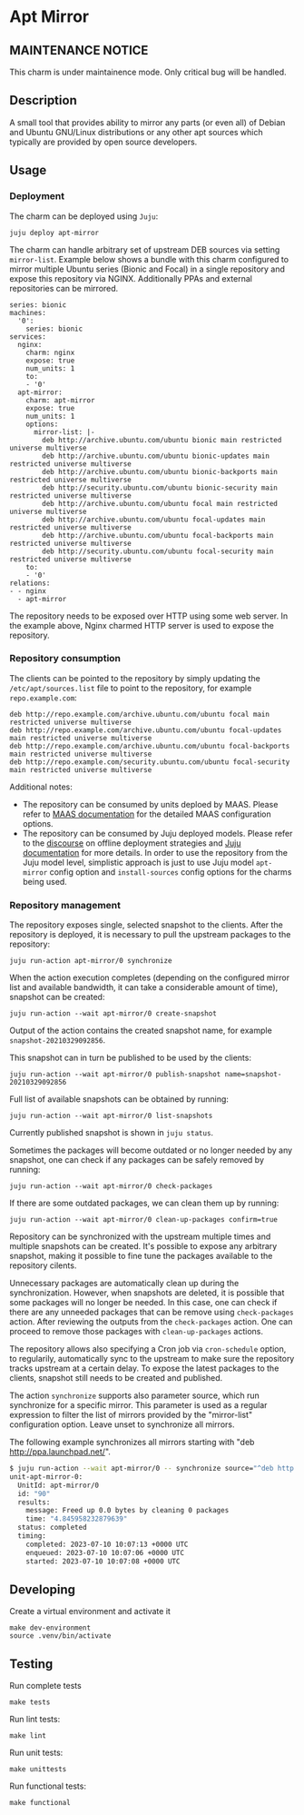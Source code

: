 # Apt Mirror

## MAINTENANCE NOTICE ##
This charm is under maintainence mode. Only critical bug will be handled.

## Description

A small tool that provides ability to mirror any parts (or even all) of Debian and Ubuntu GNU/Linux distributions or any other apt sources which typically are provided by open source developers.

## Usage

### Deployment
The charm can be deployed using `Juju`:
```
juju deploy apt-mirror
```

The charm can handle arbitrary set of upstream DEB sources via setting `mirror-list`. Example below shows a bundle with this charm configured to mirror multiple Ubuntu series (Bionic and Focal) in a single repository and expose this repository via NGINX. Additionally PPAs and external repositories can be mirrored.
```
series: bionic
machines:
  '0':
    series: bionic
services:
  nginx:
    charm: nginx
    expose: true
    num_units: 1
    to:
    - '0'
  apt-mirror:
    charm: apt-mirror
    expose: true
    num_units: 1
    options:
      mirror-list: |-
        deb http://archive.ubuntu.com/ubuntu bionic main restricted universe multiverse
        deb http://archive.ubuntu.com/ubuntu bionic-updates main restricted universe multiverse
        deb http://archive.ubuntu.com/ubuntu bionic-backports main restricted universe multiverse
        deb http://security.ubuntu.com/ubuntu bionic-security main restricted universe multiverse
        deb http://archive.ubuntu.com/ubuntu focal main restricted universe multiverse
        deb http://archive.ubuntu.com/ubuntu focal-updates main restricted universe multiverse
        deb http://archive.ubuntu.com/ubuntu focal-backports main restricted universe multiverse
        deb http://security.ubuntu.com/ubuntu focal-security main restricted universe multiverse
    to:
    - '0'
relations:
- - nginx
  - apt-mirror
```

The repository needs to be exposed over HTTP using some web server. In the example above, Nginx charmed HTTP server is used to expose the repository.

### Repository consumption

The clients can be pointed to the repository by simply updating the `/etc/apt/sources.list` file to point to the repository, for example `repo.example.com`:
```
deb http://repo.example.com/archive.ubuntu.com/ubuntu focal main restricted universe multiverse
deb http://repo.example.com/archive.ubuntu.com/ubuntu focal-updates main restricted universe multiverse
deb http://repo.example.com/archive.ubuntu.com/ubuntu focal-backports main restricted universe multiverse
deb http://repo.example.com/security.ubuntu.com/ubuntu focal-security main restricted universe multiverse
```

Additional notes:
- The repository can be consumed by units deploed by MAAS. Please refer to [MAAS documentation](https://maas.io/docs/deb/2.9/ui/package-repositories) for the detailed MAAS configuration options.
- The repository can be consumed by Juju deployed models. Please refer to the [discourse](https://discourse.charmhub.io/t/offline-mode-strategies/1071) on offline deployment strategies and [Juju documentation](https://discourse.charmhub.io/t/configuring-models/1151) for more details. In order to use the repository from the Juju model level, simplistic approach is just to use Juju model `apt-mirror` config option and `install-sources` config options for the charms being used.

### Repository management

The repository exposes single, selected snapshot to the clients. After the repository is deployed, it is necessary to pull the upstream packages to the repository:
```
juju run-action apt-mirror/0 synchronize
```
When the action execution completes (depending on the configured mirror list and available bandwidth, it can take a considerable amount of time), snapshot can be created:
```
juju run-action --wait apt-mirror/0 create-snapshot
```
Output of the action contains the created snapshot name, for example `snapshot-20210329092856`.

This snapshot can in turn be published to be used by the clients:
```
juju run-action --wait apt-mirror/0 publish-snapshot name=snapshot-20210329092856
```

Full list of available snapshots can be obtained by running:
```
juju run-action --wait apt-mirror/0 list-snapshots
```
Currently published snapshot is shown in `juju status`.

Sometimes the packages will become outdated or no longer needed by any snapshot, one can check if any packages can be safely removed by running:
```
juju run-action --wait apt-mirror/0 check-packages
```

If there are some outdated packages, we can clean them up by running:
```
juju run-action --wait apt-mirror/0 clean-up-packages confirm=true
```

Repository can be synchronized with the upstream multiple times and multiple snapshots can be created. It's possible to expose any arbitrary snapshot, making it possible to fine tune the packages available to the repository cilents.

Unnecessary packages are automatically clean up during the synchronization. However, when snapshots are deleted, it is possible that some packages will no longer be needed. In this case, one can check if there are any unneeded packages that can be remove using `check-packages` action. After reviewing the outputs from the `check-packages` action. One can proceed to remove those packages with `clean-up-packages` actions.

The repository allows also specifying a Cron job via `cron-schedule` option, to regularily, automatically sync to the upstream to make sure the repository tracks upstream at a certain delay. To expose the latest packages to the clients, snapshot still needs to be created and published.

The action `synchronize` supports also parameter source, which run synchronize for a specific
mirror. This parameter is used as a regular expression to filter the list of mirrors provided
by the "mirror-list" configuration option. Leave unset to synchronize all mirrors.

The following example synchronizes all mirrors starting with "deb http://ppa.launchpad.net/".
```bash
$ juju run-action --wait apt-mirror/0 -- synchronize source="^deb http://ppa.launchpad.net/.*"
unit-apt-mirror-0:
  UnitId: apt-mirror/0
  id: "90"
  results:
    message: Freed up 0.0 bytes by cleaning 0 packages
    time: "4.845958232879639"
  status: completed
  timing:
    completed: 2023-07-10 10:07:13 +0000 UTC
    enqueued: 2023-07-10 10:07:06 +0000 UTC
    started: 2023-07-10 10:07:08 +0000 UTC
```

## Developing

Create a virtual environment and activate it

    make dev-environment
    source .venv/bin/activate

## Testing

Run complete tests

    make tests

Run lint tests:

    make lint

Run unit tests:

    make unittests

Run functional tests:

    make functional
